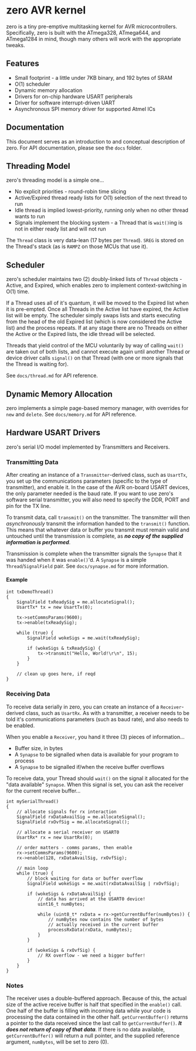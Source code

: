 # zero AVR kernel
zero is a tiny pre-emptive multitasking kernel for AVR microcontrollers. Specifically, zero is built with the ATmega328, ATmega644, and ATmega1284 in mind, though many others will work with the appropriate tweaks.

## Features
- Small footprint - a little under 7KB binary, and 192 bytes of SRAM
- O(1) scheduler
- Dynamic memory allocation
- Drivers for on-chip hardware USART peripherals
- Driver for software interrupt-driven UART
- Asynchronous SPI memory driver for supported Atmel ICs

## Documentation
This document serves as an introduction to and conceptual description of zero. For API documentation, please see the ```docs``` folder.

## Threading Model
zero's threading model is a simple one...

 - No explicit priorities - round-robin time slicing
 - Active/Expired thread ready lists for O(1) selection of the next thread to run
 - Idle thread is implied lowest-priority, running only when no other thread wants to run
 - Signals implement the blocking system - a Thread that is ```wait()```ing is not in either ready list and will not run
 
 The ```Thread``` class is very data-lean (17 bytes per ```Thread```). ```SREG``` is stored on the Thread's stack (as is ```RAMPZ``` on those MCUs that use it).

 ## Scheduler
 zero's scheduler maintains two (2) doubly-linked lists of ```Thread``` objects - Active, and Expired, which enables zero to implement context-switching in O(1) time.

If a Thread uses all of it's quantum, it will be moved to the Expired list when it is pre-empted. Once all Threads in the Active list have expired, the Active list will be empty. The scheduler simply swaps lists and starts executing from the head of the old Expired list (which is now considered the Active list) and the process repeats. If at any stage there are no Threads on either the Active or the Expired lists, the idle thread will be selected.

Threads that yield control of the MCU voluntarily by way of calling ```wait()``` are taken out of both lists, and cannot execute again until another Thread or device driver calls ```signal()``` on that Thread (with one or more signals that the Thread is waiting for).

See ```docs/thread.md``` for API reference.

## Dynamic Memory Allocation
zero implements a simple page-based memory manager, with overrides for ```new``` and ```delete```. See ```docs/memory.md``` for API reference.

## Hardware USART Drivers
zero's serial I/O model implemented by Transmitters and Receivers.

### Transmitting Data
After creating an instance of a ```Transmitter```-derived class, such as ```UsartTx```, you set up the communications parameters (specific to the type of transmitter), and enable it. In the case of the AVR on-board USART devices, the only parameter needed is the baud rate. If you want to use zero's software serial transmitter, you will also need to specify the DDR, PORT and pin for the TX line.

To transmit data, call ```transmit()``` on the transmitter. The transmitter will then *asynchronously* transmit the information handed to the ```transmit()``` function. This means that whatever data or buffer you transmit must remain valid and untouched until the transmission is complete, as ***no copy of the supplied information is performed***.

Transmission is complete when the transmitter signals the ```Synapse``` that it was handed when it was ```enable()```'d. A ```Synapse``` is a simple ```Thread```/```SignalField``` pair. See ```docs/synapse.md``` for more information.

#### Example
```
int txDemoThread()
{
    SignalField txReadySig = me.allocateSignal();
    UsartTx* tx = new UsartTx(0);

    tx->setCommsParams(9600);
    tx->enable(txReadySig);

    while (true) {
        SignalField wokeSigs = me.wait(txReadySig);

        if (wokeSigs & txReadySig) {
            tx->transmit("Hello, World!\r\n", 15);
        }
    }

    // clean up goes here, if reqd
}

```

### Receiving Data
To receive data serially in zero, you can create an instance of a ```Receiver```-derived class, such as ```UsartRx```. As with a transmitter, a receiver needs to be told it's communications parameters (such as baud rate), and also needs to be enabled.

When you enable a ```Receiver```, you hand it three (3) pieces of information...

- Buffer size, in bytes
- A ```Synapse``` to be signalled when data is available for your program to process
- A ```Synapse``` to be signalled if/when the receive buffer overflows

To receive data, your Thread should ```wait()``` on the signal it allocated for the "data available" ```Synapse```. When this signal is set, you can ask the receiver for the current receive buffer...
```
int mySerialThread()
{
    // allocate signals for rx interaction
    SignalField rxDataAvailSig = me.allocateSignal();
    SignalField rxOvfSig = me.allocateSignal();

    // allocate a serial receiver on USART0
    UsartRx* rx = new UsartRx(0);

    // order matters - comms params, then enable
    rx->setCommsParams(9600);
    rx->enable(128, rxDataAvailSig, rxOvfSig);

    // main loop
    while (true) {
        // block waiting for data or buffer overflow
        SignalField wokeSigs = me.wait(rxDataAvailSig | rxOvfSig);

        if (wokeSigs & rxDataAvailSig) {
            // data has arrived at the USART0 device!
            uint16_t numBytes;

            while (uint8_t* rxData = rx->getCurrentBuffer(numBytes)) {
                // numBytes now contains the number of bytes
                // actually received in the current buffer
                processRxData(rxData, numBytes);
            }
        }

        if (wokeSigs & rxOvfSig) {
            // RX overflow - we need a bigger buffer!
        }
    }
}
```
### Notes
The receiver uses a double-buffered approach. Because of this, the actual size of the active receive buffer is half that specified in the ```enable()``` call. One half of the buffer is filling with incoming data while your code is processing the data contained in the other half. ```getCurrentBuffer()``` returns a pointer to the data received since the last call to ```getCurrentBuffer()```. ***It does not return of copy of that data***. If there is no data available, ```getCurrentBuffer()``` will return a null pointer, and the supplied reference argument, ```numBytes```, will be set to zero (0).
